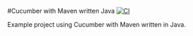 #Cucumber with Maven written Java [![CI](https://github.com/richardhendricksen/cucumber-maven-java/actions/workflows/ci.yml/badge.svg)](https://github.com/richardhendricksen/cucumber-maven-java/actions/workflows/ci.yml)

Example project using Cucumber with Maven written in Java.